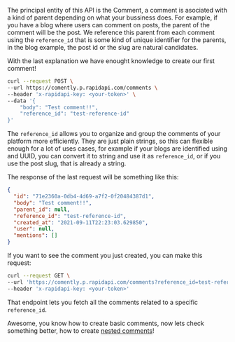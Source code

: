 The principal entity of this API is the Comment, a comment is asociated with a kind of parent depending on what your bussiness does. For example, if you have a blog where users can comment on posts, the parent of the comment will be the post. We reference this parent from each comment using the `reference_id` that is some kind of unique identifier for the parents, in the blog example, the post id or the slug are natural candidates.

With the last explanation we have enought knowledge to create our first comment!

```bash
curl --request POST \
--url https://comently.p.rapidapi.com/comments \
--header 'x-rapidapi-key: <your-token>' \
--data '{
    "body": "Test comment!!",
    "reference_id": "test-reference-id"
}'
```

The `reference_id` allows you to organize and group the comments of your platform more efficiently. They are just plain strings, so this can flexible enough for a lot of uses cases, for example if your blogs are identified using and UUID, you can convert it to string and use it as `reference_id`, or if you use the post slug, that is already a string.

The response of the last request will be something like this:

```json
{
  "id": "71e2360a-0db4-4d69-a7f2-0f20484387d1",
  "body": "Test comment!!",
  "parent_id": null,
  "reference_id": "test-reference-id",
  "created_at": "2021-09-11T22:23:03.629850",
  "user": null,
  "mentions": []
}
```

If you want to see the comment you just created, you can make this request:

```bash
curl --request GET \
--url 'https://comently.p.rapidapi.com/comments?reference_id=test-reference-id' \
--header 'x-rapidapi-key: <your-token>'
```

That endpoint lets you fetch all the comments related to a specific `reference_id`.

Awesome, you know how to create basic comments, now lets check something better, how to create [nested comments](nested-comments.md)!
